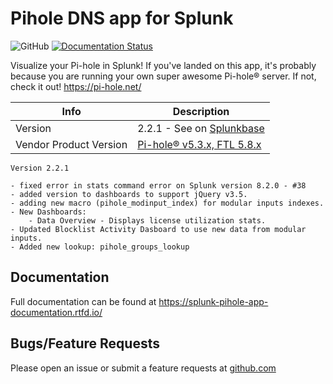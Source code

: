 # Pihole DNS app for Splunk

![GitHub](https://img.shields.io/github/license/zachchristensen28/pihole_dns_app)
[![Documentation Status](https://readthedocs.org/projects/splunk-pihole-app-documentation/badge/?version=latest)](https://splunk-pihole-app-documentation.readthedocs.io/en/latest/?badge=latest)

Visualize your Pi-hole in Splunk! If you've landed on this app, it's probably because you are running your own super awesome Pi-hole® server. If not, check it out! https://pi-hole.net/

Info | Description
------|----------
Version | 2.2.1 - See on [Splunkbase](https://splunkbase.splunk.com/app/4506/)
Vendor Product Version | [Pi-hole® v5.3.x, FTL 5.8.x](https://pi-hole.net/)

```TEXT
Version 2.2.1

- fixed error in stats command error on Splunk version 8.2.0 - #38
- added version to dashboards to support jQuery v3.5.
- adding new macro (pihole_modinput_index) for modular inputs indexes.
- New Dashboards:
    - Data Overview - Displays license utilization stats.
- Updated Blocklist Activity Dasboard to use new data from modular inputs.
- Added new lookup: pihole_groups_lookup
```

## Documentation

Full documentation can be found at https://splunk-pihole-app-documentation.rtfd.io/

## Bugs/Feature Requests

Please open an issue or submit a feature requests at [github.com](https://github.com/ZachChristensen28/pihole_dns_app/issues)
